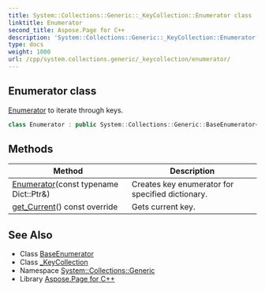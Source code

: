 ```yaml
---
title: System::Collections::Generic::_KeyCollection::Enumerator class
linktitle: Enumerator
second_title: Aspose.Page for C++
description: 'System::Collections::Generic::_KeyCollection::Enumerator class. Enumerator to iterate through keys in C++.'
type: docs
weight: 1000
url: /cpp/system.collections.generic/_keycollection/enumerator/
---
```

## Enumerator class


[Enumerator](./) to iterate through keys.

```cpp
class Enumerator : public System::Collections::Generic::BaseEnumerator<Dict::map_t, TKey>
```

## Methods

| Method | Description |
| --- | --- |
| [Enumerator](./enumerator/)(const typename Dict::Ptr\&) | Creates key enumerator for specified dictionary. |
| [get_Current](./get_current/)() const override | Gets current key. |
## See Also

* Class [BaseEnumerator](../../baseenumerator/)
* Class [_KeyCollection](../)
* Namespace [System::Collections::Generic](../../)
* Library [Aspose.Page for C++](../../../)
